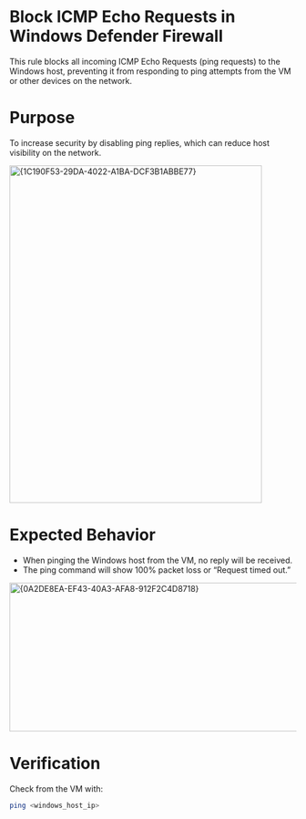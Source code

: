 # Block ICMP Echo Requests in Windows Defender Firewall

This rule blocks all incoming ICMP Echo Requests (ping requests) to the Windows host, preventing it from responding to ping attempts from the VM or other devices on the network.

# Purpose

To increase security by disabling ping replies, which can reduce host visibility on the network.

<img width="443" height="592" alt="{1C190F53-29DA-4022-A1BA-DCF3B1ABBE77}" src="https://github.com/user-attachments/assets/5878e954-d092-46a9-ab05-dcaa50318d7f" />


# Expected Behavior

- When pinging the Windows host from the VM, no reply will be received.
- The ping command will show 100% packet loss or “Request timed out.”

<img width="698" height="261" alt="{0A2DE8EA-EF43-40A3-AFA8-912F2C4D8718}" src="https://github.com/user-attachments/assets/0116a244-5a7a-4563-9231-5bcf08e53c26" />


# Verification

Check from the VM with:
```bash
ping <windows_host_ip>
